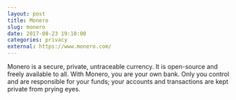 ```yaml
---
layout: post
title: Monero
slug: monero
date: 2017-08-23 19:10:00
categories: privacy
external: https://www.monero.com/
---
```


Monero is a secure, private, untraceable currency. It is open-source and freely available to all. With Monero, you are your own bank. Only you control and are responsible for your funds; your accounts and transactions are kept private from prying eyes.
